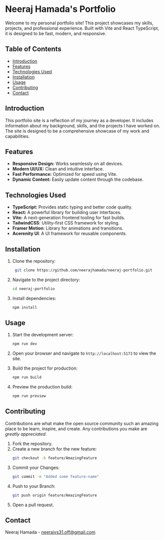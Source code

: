 # Neeraj Hamada's Portfolio

Welcome to my personal portfolio site! This project showcases my skills, projects, and professional experience. Built with Vite and React TypeScript, it is designed to be fast, modern, and responsive.

## Table of Contents

- [Introduction](#introduction)
- [Features](#features)
- [Technologies Used](#technologies-used)
- [Installation](#installation)
- [Usage](#usage)
- [Contributing](#contributing)
- [Contact](#contact)

## Introduction

This portfolio site is a reflection of my journey as a developer. It includes information about my background, skills, and the projects I have worked on. The site is designed to be a comprehensive showcase of my work and capabilities.

## Features

- **Responsive Design:** Works seamlessly on all devices.
- **Modern UI/UX:** Clean and intuitive interface.
- **Fast Performance:** Optimized for speed using Vite.
- **Dynamic Content:** Easily update content through the codebase.

## Technologies Used

- **TypeScript:** Provides static typing and better code quality.
- **React:** A powerful library for building user interfaces.
- **Vite:** A next-generation frontend tooling for fast builds.
- **TailwindCSS**: Utility-first CSS framework for styling.
- **Framer Motion**: Library for animations and transitions.
- **Acerenity UI**: A UI framework for reusable components.

## Installation

1. Clone the repository:

   ```bash
    git clone https://github.com/neerajhamada/neeraj-portfolio.git
   ```

2. Navigate to the project directory:

   ```bash
   cd neeraj-portfolio
   ```

3. Install dependencies:
   ```bash
   npm install
   ```

## Usage

1. Start the development server:

   ```bash
   npm run dev
   ```

2. Open your browser and navigate to `http://localhost:5173` to view the site.

3. Build the project for production:

   ```bash
   npm run build
   ```

4. Preview the production build:
   ```bash
   npm run preview
   ```

## Contributing

Contributions are what make the open source community such an amazing place to be learn, inspire, and create. Any contributions you make are _greatly appreciated_.

1. Fork the repository.
2. Create a new branch for the new feature:
   ```bash
   git checkout -b feature/AmazingFeature
   ```
3. Commit your Changes:
   ```bash
   git commit -m "Added some feature-name"
   ```
4. Push to your Branch:
   ```bash
   git push origin feature/AmazingFeature
   ```
5. Open a pull request.

## Contact

Neeraj Hamada - neerajvs31.off@gmail.com
